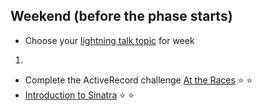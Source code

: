 ## Weekend (before the phase starts)

* Choose your [lightning talk topic](../lightning-talks/README.md) for week
1.
* Complete the ActiveRecord challenge [At the
Races](../../../../at-the-races-challenge) :star: :star:
* [Introduction to
Sinatra](http://net.tutsplus.com/tutorials/ruby/singing-with-sinatra)
:star: :star:
